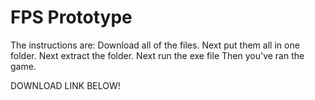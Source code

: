 # FPS Prototype

 The instructions are:
Download all of the files.
Next put them all in one folder.
Next extract the folder.
Next run the exe file
Then you've ran the game.

DOWNLOAD LINK BELOW!
